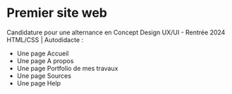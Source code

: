 # Premier site web 
 Candidature pour une alternance en Concept Design UX/UI - Rentrée 2024
HTML/CSS | Autodidacte :
 - Une page Accueil
 - Une page A propos
 - Une page Portfolio de mes travaux 
 - Une page Sources
 - Une page Help 

